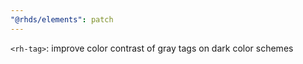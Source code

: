 ```yaml
---
"@rhds/elements": patch
---
```


`<rh-tag>`: improve color contrast of gray tags on dark color schemes
